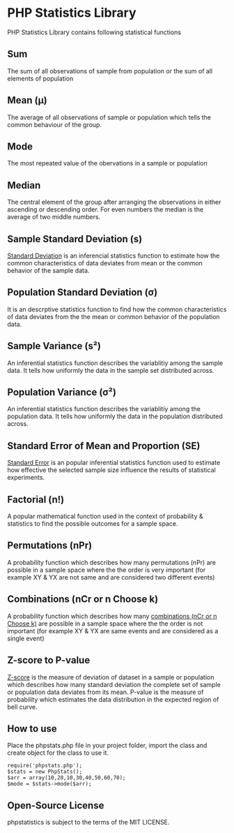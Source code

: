 # PHP Statistics Library
PHP Statistics Library contains following statistical functions
## Sum
The sum of all observations of sample from population or the sum of all elements of population

## Mean (μ)
The average of all observations of sample or population which tells the common behaviour of the group.

## Mode
The most repeated value of the obervations in a sample or population

## Median
The central element of the group after arranging the observations in either ascending or descending order. For even numbers the median is the average of two middle numbers.

## Sample Standard Deviation (s)
[Standard Deviation](https://getcalc.com/statistics-standard-deviation-calculator.htm) is an inferencial statistics function to estimate how the common characteristics of data deviates from mean or the common behavior of the sample data.

## Population Standard Deviation (σ)
It is an descrptive statistics function to find how the common characteristics of data deviates from the the mean or common behavior of the population data.

## Sample Variance (s²)
An inferential statistics function describes the variablitiy among the sample data. It tells how uniformly the data in the sample set distributed across.
## Population Variance (σ²)
An inferential statistics function describes the variablitiy among the population data. It tells how uniformly the data in the population distributed across.
## Standard Error of Mean and Proportion (SE)
[Standard Error](https://getcalc.com/statistics-standard-error-calculator.htm) is an popular inferential statistics function used to estimate how effective the selected sample size influence the results of statistical experiments. 
## Factorial (n!)
A popular mathematical function used in the context of probability & statistics to find the possible outcomes for a sample space.
## Permutations (nPr)
A probability function which describes how many permutations (nPr) are possible in a sample space where the the order is very important (for example XY & YX are not same and are considered two different events)
## Combinations (nCr or n Choose k)
A probability function which describes how many [combinations (nCr or n Choose k)](https://getcalc.com/statistics-combination-calculator.htm) are possible in a sample space where the the order is not important (for example XY & YX are same events and are considered as a single event)
## Z-score to P-value
[Z-score](https://getcalc.com/statistics-z-score-calculator.htm) is the measure of deviation of dataset in a sample or population which describes how many standard deviation the complete set of sample or population data deviates from its mean.
P-value is the measure of probability which estimates the data distribution in the expected region of bell curve.


## How to use
Place the phpstats.php file in your project folder, import the class and create object for the class to use it.
```
require('phpstats.php');
$stats = new PhpStats();
$arr = array(10,20,10,30,40,50,60,70);
$mode = $stats->mode($arr);
```
## Open-Source License
phpstatistics is subject to the terms of the  MIT LICENSE.
